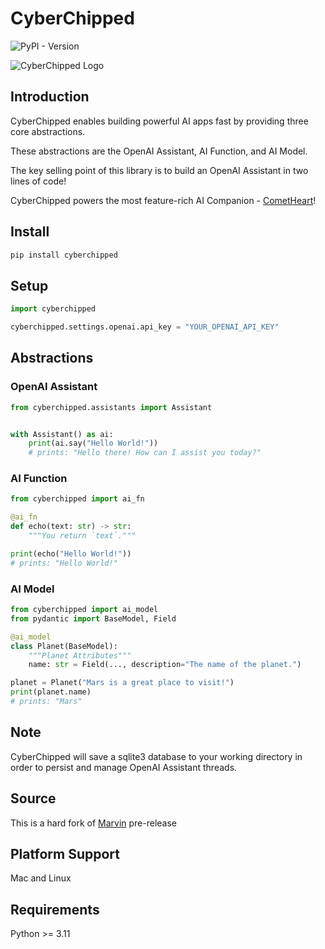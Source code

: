 # CyberChipped

![PyPI - Version](https://img.shields.io/pypi/v/cyberchipped)

![CyberChipped Logo](https://cyberchipped.com/375.png)

## Introduction
CyberChipped enables building powerful AI apps fast by providing three core abstractions.

These abstractions are the OpenAI Assistant, AI Function, and AI Model.

The key selling point of this library is to build an OpenAI Assistant in two lines of code!

CyberChipped powers the most feature-rich AI Companion - [CometHeart](https://cometheart.com)!

## Install

```bash
pip install cyberchipped
```

## Setup
```python
import cyberchipped

cyberchipped.settings.openai.api_key = "YOUR_OPENAI_API_KEY"
```

## Abstractions

### OpenAI Assistant
```python
from cyberchipped.assistants import Assistant


with Assistant() as ai:
    print(ai.say("Hello World!"))
    # prints: "Hello there! How can I assist you today?"
```

### AI Function
```python
from cyberchipped import ai_fn

@ai_fn
def echo(text: str) -> str:
    """You return `text`."""

print(echo("Hello World!"))
# prints: "Hello World!"

```

### AI Model
```python
from cyberchipped import ai_model
from pydantic import BaseModel, Field

@ai_model
class Planet(BaseModel):
    """Planet Attributes"""
    name: str = Field(..., description="The name of the planet.")

planet = Planet("Mars is a great place to visit!")
print(planet.name)
# prints: "Mars"
```

## Note
CyberChipped will save a sqlite3 database to your working directory in order to persist and manage OpenAI Assistant threads.

## Source
This is a hard fork of [Marvin](https://askmarvin.ai) pre-release

## Platform Support
Mac and Linux

## Requirements
Python >= 3.11
